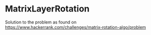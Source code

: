 # MatrixLayerRotation
Solution to the problem as found on https://www.hackerrank.com/challenges/matrix-rotation-algo/problem 
